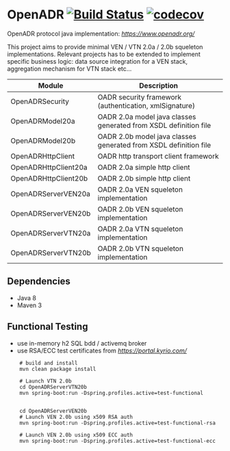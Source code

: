 # OpenADR  [![Build Status](https://travis-ci.org/avob/OpenADR.svg?branch=master)](https://travis-ci.org/avob/OpenADR)  [![codecov](https://codecov.io/gh/avob/OpenADR/branch/master/graph/badge.svg)](https://codecov.io/gh/avob/OpenADR)



OpenADR protocol java implementation: *https://www.openadr.org/*

This project aims to provide minimal VEN / VTN 2.0a / 2.0b squeleton implementations. Relevant projects has to be extended to implement specific business logic: data source integration for a VEN stack, aggregation mechanism for VTN stack etc...

Module | Description
------------- | ------------- 
OpenADRSecurity | OADR security framework (authentication, xmlSignature)
OpenADRModel20a | OADR 2.0a model java classes generated from XSDL definition file
OpenADRModel20b | OADR 2.0b model java classes generated from XSDL definition file
OpenADRHttpClient | OADR http transport client framework
OpenADRHttpClient20a | OADR 2.0a simple http client
OpenADRHttpClient20b | OADR 2.0b simple http client
OpenADRServerVEN20a | OADR 2.0a VEN squeleton implementation
OpenADRServerVEN20b | OADR 2.0b VEN squeleton implementation
OpenADRServerVTN20a | OADR 2.0a VTN squeleton implementation
OpenADRServerVTN20b | OADR 2.0b VTN squeleton implementation

## Dependencies
- Java 8
- Maven 3 

## Functional Testing
- use in-memory h2 SQL bdd / activemq broker
- use RSA/ECC test certificates from *https://portal.kyrio.com/*

```shell
	# build and install
	mvn clean package install

	# Launch VTN 2.0b
	cd OpenADRServerVTN20b
    mvn spring-boot:run -Dspring.profiles.active=test-functional


    cd OpenADRServerVEN20b
    # Launch VEN 2.0b using x509 RSA auth
    mvn spring-boot:run -Dspring.profiles.active=test-functional-rsa

    # Launch VEN 2.0b using x509 ECC auth
    mvn spring-boot:run -Dspring.profiles.active=test-functional-ecc
    
```
